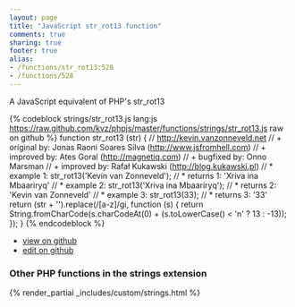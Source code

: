 ```yaml
---
layout: page
title: "JavaScript str_rot13 function"
comments: true
sharing: true
footer: true
alias:
- /functions/str_rot13:528
- /functions/528
---
```

<!-- Generated by Rakefile:build -->
A JavaScript equivalent of PHP's str_rot13

{% codeblock strings/str_rot13.js lang:js https://raw.github.com/kvz/phpjs/master/functions/strings/str_rot13.js raw on github %}
function str_rot13 (str) {
    // http://kevin.vanzonneveld.net
    // +   original by: Jonas Raoni Soares Silva (http://www.jsfromhell.com)
    // +   improved by: Ates Goral (http://magnetiq.com)
    // +   bugfixed by: Onno Marsman
    // +   improved by: Rafał Kukawski (http://blog.kukawski.pl)
    // *     example 1: str_rot13('Kevin van Zonneveld');
    // *     returns 1: 'Xriva ina Mbaariryq'
    // *     example 2: str_rot13('Xriva ina Mbaariryq');
    // *     returns 2: 'Kevin van Zonneveld'
    // *     example 3: str_rot13(33);
    // *     returns 3: '33'
    return (str + '').replace(/[a-z]/gi, function (s) {
        return String.fromCharCode(s.charCodeAt(0) + (s.toLowerCase() < 'n' ? 13 : -13));
    });
}
{% endcodeblock %}

 - [view on github](https://github.com/kvz/phpjs/blob/master/functions/strings/str_rot13.js)
 - [edit on github](https://github.com/kvz/phpjs/edit/master/functions/strings/str_rot13.js)

### Other PHP functions in the strings extension
{% render_partial _includes/custom/strings.html %}
